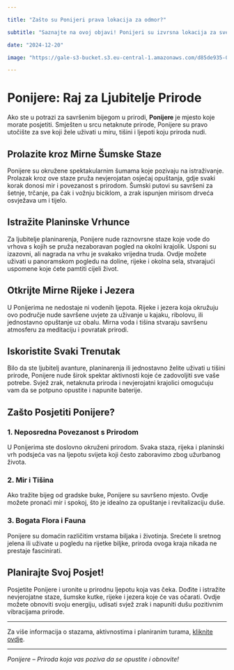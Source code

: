 ```yaml
---

title: "Zašto su Ponijeri prava lokacija za odmor?"

subtitle: "Saznajte na ovoj objavi! Ponijeri su izvrsna lokacija za sve ljubitelje prirode, skijanja, te mnogih kulturno-sportskih aktivnosti."

date: "2024-12-20"

image: "https://gale-s3-bucket.s3.eu-central-1.amazonaws.com/d85de935-01f3-4148-a4b4-663e34c64fee.jpeg"

---
```


# Ponijere: Raj za Ljubitelje Prirode

Ako ste u potrazi za savršenim bijegom u prirodi, **Ponijere** je mjesto koje morate posjetiti. Smješten u srcu netaknute prirode, Ponijere su pravo utočište za sve koji žele uživati u miru, tišini i ljepoti koju priroda nudi.

## Prolazite kroz Mirne Šumske Staze

Ponijere su okružene spektakularnim šumama koje pozivaju na istraživanje. Prolazak kroz ove staze pruža nevjerojatan osjećaj opuštanja, gdje svaki korak donosi mir i povezanost s prirodom. Šumski putovi su savršeni za šetnje, trčanje, pa čak i vožnju biciklom, a zrak ispunjen mirisom drveća osvježava um i tijelo.

## Istražite Planinske Vrhunce

Za ljubitelje planinarenja, Ponijere nude raznovrsne staze koje vode do vrhova s kojih se pruža nezaboravan pogled na okolni krajolik. Usponi su izazovni, ali nagrada na vrhu je svakako vrijedna truda. Ovdje možete uživati u panoramskom pogledu na doline, rijeke i okolna sela, stvarajući uspomene koje ćete pamtiti cijeli život.

## Otkrijte Mirne Rijeke i Jezera

U Ponijerima ne nedostaje ni vodenih ljepota. Rijeke i jezera koja okružuju ovo područje nude savršene uvjete za uživanje u kajaku, ribolovu, ili jednostavno opuštanje uz obalu. Mirna voda i tišina stvaraju savršenu atmosferu za meditaciju i povratak prirodi.

## Iskoristite Svaki Trenutak

Bilo da ste ljubitelj avanture, planinarenja ili jednostavno želite uživati u tišini prirode, Ponijere nude širok spektar aktivnosti koje će zadovoljiti sve vaše potrebe. Svjež zrak, netaknuta priroda i nevjerojatni krajolici omogućuju vam da se potpuno opustite i napunite baterije.

## Zašto Posjetiti Ponijere?

### 1. **Neposredna Povezanost s Prirodom**  
U Ponijerima ste doslovno okruženi prirodom. Svaka staza, rijeka i planinski vrh podsjeća vas na ljepotu svijeta koji često zaboravimo zbog užurbanog života.

### 2. **Mir i Tišina**  
Ako tražite bijeg od gradske buke, Ponijere su savršeno mjesto. Ovdje možete pronaći mir i spokoj, što je idealno za opuštanje i revitalizaciju duše.

### 3. **Bogata Flora i Fauna**  
Ponijere su domaćin različitim vrstama biljaka i životinja. Srećete li sretnog jelena ili uživate u pogledu na rijetke biljke, priroda ovoga kraja nikada ne prestaje fascinirati.

## Planirajte Svoj Posjet!

Posjetite Ponijere i uronite u prirodnu ljepotu koja vas čeka. Dođite i istražite nevjerojatne staze, šumske kutke, rijeke i jezera koje će vas očarati. Ovdje možete obnoviti svoju energiju, udisati svjež zrak i napuniti dušu pozitivnim vibracijama prirode.

---

Za više informacija o stazama, aktivnostima i planiranim turama, [kliknite ovdje](#).

---

*Ponijere – Priroda koja vas poziva da se opustite i obnovite!*

